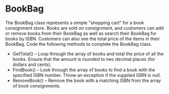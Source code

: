 ---
---
# BookBag

The BookBag class represents a simple "shopping cart" for a book consignment store. Books are sold on consignment, and customers can add or remove books from their BookBag as well as search their BookBag for books by ISBN. Customers can also see the total price of the items in their BookBag. Code the following methods to complete the BookBag class.

* GetTotal() – Loop through the array of books and total the price of all the books. Ensure that the amount is rounded to two decimal places (for dollars and cents).
* FindBook() – Look through the array of books to find a book with the specified ISBN number. Throw an exception if the supplied ISBN is null.
* RemoveBook() – Remove the book with a matching ISBN from the array of book consignments.
